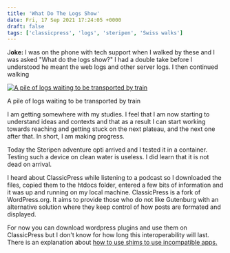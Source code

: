 ```yaml
---
title: 'What Do The Logs Show'
date: Fri, 17 Sep 2021 17:24:05 +0000
draft: false
tags: ['classicpress', 'logs', 'steripen', 'Swiss walks']
---
```


J**oke:** I was on the phone with tech support when I walked by these and I was asked "What do the logs show?" I had a double take before I understood he meant the web logs and other server logs. I then continued walking

[![A pile of logs waiting to be transported by train](https://www.main-vision.com/richard/blog/wp-content/uploads/2021/09/img_8405-768x1024.jpg)](https://www.main-vision.com/richard/blog/wp-content/uploads/2021/09/img_8405-scaled.jpg)

A pile of logs waiting to be transported by train

I am getting somewhere with my studies. I feel that I am now starting to understand ideas and contexts and that as a result I can start working towards reaching and getting stuck on the next plateau, and the next one after that. In short, I am making progress.

Today the Steripen adventure opti arrived and I tested it in a container. Testing such a device on clean water is useless. I did learn that it is not dead on arrival.

I heard about ClassicPress while listening to a podcast so I downloaded the files, copied them to the htdocs folder, entered a few bits of information and it was up and running on my local machine. ClassicPress is a fork of WordPress.org. It aims to provide those who do not like Gutenburg with an alternative solution where they keep control of how posts are formated and displayed.

For now you can download wordpress plugins and use them on ClassicPress but I don't know for how long this interoperability will last. There is an explanation about [how to use shims to use incompatible apps.](https://docs.classicpress.net/developer-guides/providing-shims-for-functions-introduced-in-or-after-wordpress-5-0/)